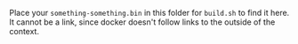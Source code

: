Place your `something-something.bin` in this folder for `build.sh` to find it
here. It cannot be a link, since docker doesn't follow links to the outside of
the context.
